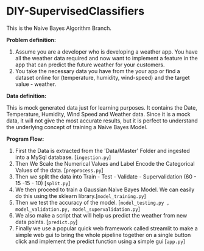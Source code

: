 # DIY-SupervisedClassifiers

This is the Naive Bayes Algorithm Branch.

**Problem definition:**

1. Assume you are a developer who is developing a weather app. You have all the weather data required and now want to implement a feature in the app that can predict the future weather for your customers. 
2. You take the necessary data you have from the your app or find a dataset online for (temperature, humidity, wind-speed) and the target value - weather.

**Data definition:**

This is mock generated data just for learning purposes. It contains the Date, Temperature, Humidity, Wind Speed and Weather data. Since it is a mock data, it will not give the most accurate results, but it is perfect to understand the underlying concept of training a Naive Bayes Model.

**Program Flow:**
1. First the Data is extracted from the 'Data/Master' Folder and ingested into a MySql database. [```ingestion.py```]
2. Then We Scale the Numerical Values and Label Encode the Categorical Values of the data. [```preprocess.py```]
3. Then we split the data into Train - Test - Validate - Supervalidation (60 - 15 -15 - 10) [```split.py```]
4. We then proceed to train a Gaussian Naive Bayes Model. We can easily do this using the sklearn library.[```model_training.py```]
5. Then we test the accuracy of the model. [```model_testing.py , model_validation.py, model_supervalidation.py```]
6. We also make a script that will help us predict the weather from new data points. [```predict.py```]
7. Finally we use a popular quick web framework called streamlit to make a simple web gui to bring the whole pipeline together on a single button click and implement the predict function using a simple gui [```app.py```]